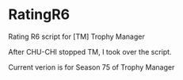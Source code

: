 # RatingR6
Rating R6 script for [TM] Trophy Manager

After CHU-CHI stopped TM, I took over the script.

Current verion is for Season 75 of Trophy Manager
